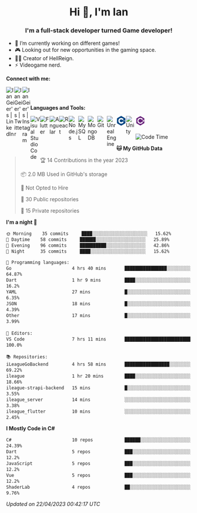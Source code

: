 <h1 align="center">Hi 👋, I'm Ian</h1>
<h3 align="center">I'm a full-stack developer turned Game developer!</h3>

- 🔭 I’m currently working on different games!
- 🎮 Looking out for new opportunities in the gaming space.
- 👨‍💻 Creator of HellReign.
- ⚡ Videogame nerd.

**Connect with me:**

<!-- [<img align="left" alt="" width="22px" src="https://raw.githubusercontent.com/iconic/open-iconic/master/svg/globe.svg" />][website] -->
[<img align="left" alt="Ian Geier's  | LinkedIn" width="22px" src="https://www.vectorlogo.zone/logos/linkedin/linkedin-icon.svg" />][linkedin]
[<img align="left" alt="Ian Geier's | Twitter" width="22px" src="https://www.vectorlogo.zone/logos/twitter/twitter-icon.svg" />][twitter]
[<img align="left" alt="Ian Geier's | Instagram" width="22px" src="https://www.vectorlogo.zone/logos/instagram/instagram-icon.svg" />][instagram]

<br />
<br />

**Languages and Tools:**

[<img align="left" alt="Visual Studio Code" width="26px" src="https://www.vectorlogo.zone/logos/visualstudio_code/visualstudio_code-icon.svg" />][vscode]
[<img align="left" alt="Flutter" width="26px" src="https://www.vectorlogo.zone/logos/flutterio/flutterio-icon.svg" />][flutter]
[<img align="left" alt="Angular" width="26px" src="https://www.vectorlogo.zone/logos/angular/angular-icon.svg" />][angular]
[<img align="left" alt="React" width="26px" src="https://www.vectorlogo.zone/logos/reactjs/reactjs-icon.svg" />][react]
[<img align="left" alt="Node.js" width="26px" src="https://www.vectorlogo.zone/logos/nodejs/nodejs-icon.svg" />][node]
[<img align="left" alt="MySQL" width="26px" src="https://www.vectorlogo.zone/logos/mysql/mysql-icon.svg" />][mysql]
[<img align="left" alt="MongoDB" width="26px" src="https://www.vectorlogo.zone/logos/mongodb/mongodb-icon.svg" />][mongodb]
[<img align="left" alt="Git" width="26px" src="https://www.vectorlogo.zone/logos/git-scm/git-scm-icon.svg" />][git]
[<img align="left" alt="Unreal Engine" width="26px" src="https://cdn.jsdelivr.net/npm/simple-icons@v3/icons/unrealengine.svg" />][unrealengine]
[<img align="left" alt="Unity" width="26px" src="https://github.com/devicons/devicon/blob/master/icons/cplusplus/cplusplus-plain.svg" />][cplusplus]
[<img align="left" alt="Unity" width="26px" src="https://www.vectorlogo.zone/logos/unity3d/unity3d-icon.svg" />][unity]
[<img align="left" alt="Unity" width="26px" src="https://github.com/devicons/devicon/blob/master/icons/csharp/csharp-plain.svg" />][csharp]

<br />
<br />

<!--START_SECTION:waka-->
![Code Time](http://img.shields.io/badge/Code%20Time-117%20hrs%2047%20mins-blue)

**🐱 My GitHub Data** 

> 🏆 14 Contributions in the year 2023
 > 
> 📦 2.0 MB Used in GitHub's storage 
 > 
> 🚫 Not Opted to Hire
 > 
> 📜 30 Public repositories 
 > 
> 🔑 15 Private repositories  
 > 
**I'm a night 🦉** 

```text
🌞 Morning    35 commits     ████░░░░░░░░░░░░░░░░░░░░░   15.62% 
🌆 Daytime    58 commits     ██████░░░░░░░░░░░░░░░░░░░   25.89% 
🌃 Evening    96 commits     ██████████░░░░░░░░░░░░░░░   42.86% 
🌙 Night      35 commits     ████░░░░░░░░░░░░░░░░░░░░░   15.62%

```


```text
💬 Programming languages: 
Go                       4 hrs 40 mins       ████████████████░░░░░░░░░   64.87% 
Dart                     1 hr 9 mins         ████░░░░░░░░░░░░░░░░░░░░░   16.2% 
YAML                     27 mins             █░░░░░░░░░░░░░░░░░░░░░░░░   6.35% 
JSON                     18 mins             █░░░░░░░░░░░░░░░░░░░░░░░░   4.39% 
Other                    17 mins             █░░░░░░░░░░░░░░░░░░░░░░░░   3.99%

📝 Editors: 
VS Code                  7 hrs 11 mins       █████████████████████████   100.0%

📚 Repositories: 
iLeagueGoBackend         4 hrs 58 mins       █████████████████░░░░░░░░   69.22% 
ileague                  1 hr 20 mins        ████░░░░░░░░░░░░░░░░░░░░░   18.66% 
ileague-strapi-backend   15 mins             █░░░░░░░░░░░░░░░░░░░░░░░░   3.55% 
ileague_server           14 mins             ░░░░░░░░░░░░░░░░░░░░░░░░░   3.38% 
ileague_flutter          10 mins             ░░░░░░░░░░░░░░░░░░░░░░░░░   2.45%

```

**I Mostly Code in C#** 

```text
C#                       10 repos            ██████░░░░░░░░░░░░░░░░░░░   24.39% 
Dart                     5 repos             ███░░░░░░░░░░░░░░░░░░░░░░   12.2% 
JavaScript               5 repos             ███░░░░░░░░░░░░░░░░░░░░░░   12.2% 
Vue                      5 repos             ███░░░░░░░░░░░░░░░░░░░░░░   12.2% 
ShaderLab                4 repos             ██░░░░░░░░░░░░░░░░░░░░░░░   9.76%

```



 *Updated on 22/04/2023 00:42:17 UTC*
<!--END_SECTION:waka-->

<!--[![My stats](https://github-readme-stats.vercel.app/api?username=novvan&show_icons=true&hide_border=true&count_private=true)](https://github.com/novvan) [![Top Langs](https://github-readme-stats.vercel.app/api/top-langs/?username=novvan&layout=compact&hide_border=true)](https://github.com/novvan)-->


<!-- [website]:  -->
[twitter]: https://twitter.com/iangeier
[instagram]: https://instagram.com/iangeier
[linkedin]: https://linkedin.com/in/iangeier
[vscode]: https://code.visualstudio.com/
[angular]: https://angular.io/
[react]: https://reactjs.org/
[node]: https://nodejs.org/
[mysql]: https://www.mysql.com/
[mongodb]: https://www.mongodb.com/
[git]: https://git-scm.com/
[flutter]: https://flutter.dev/
[unity]: https://unity.com/
[unrealengine]: https://www.unrealengine.com/en-US/
[csharp]: https://docs.microsoft.com/en-us/dotnet/csharp/programming-guide/
[cplusplus]: https://docs.microsoft.com/en-us/cpp/?view=vs-2019
